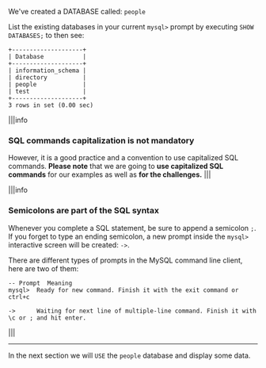We've created a DATABASE called: `people`

List the existing databases in your current `mysql>` prompt by executing `SHOW DATABASES;` to then see:

```
+--------------------+ 
| Database           | 
+--------------------+ 
| information_schema |
| directory          |
| people             | 
| test               | 
+--------------------+ 
3 rows in set (0.00 sec)
```

|||info
### SQL commands capitalization is not mandatory
However, it is a good practice and a convention to use capitalized SQL commands.
__Please note__ that we are going to __use capitalized SQL commands__ for our examples as well as __for the challenges.__
|||

|||info
### Semicolons are part of the SQL syntax
Whenever you complete a SQL statement, be sure to append a semicolon `;`. If you forget to type an ending semicolon, a new prompt inside the `mysql>` interactive screen will be created: `->`.

There are different types of prompts in the MySQL command line client, here are two of them:

```
-- Prompt  Meaning
mysql>  Ready for new command. Finish it with the exit command or ctrl+c

->      Waiting for next line of multiple-line command. Finish it with \c or ; and hit enter.
```

|||

---
In the next section we will `USE` the `people` database and display some data.